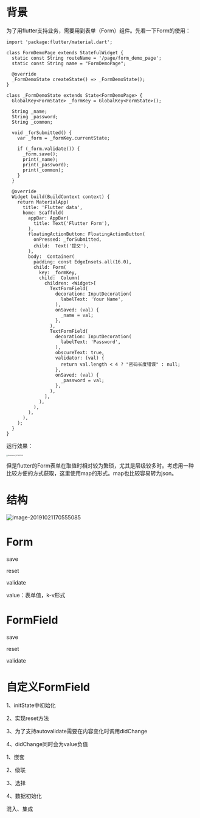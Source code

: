 # 背景

为了用flutter支持业务，需要用到表单（Form）组件。先看一下Form的使用：

```
import 'package:flutter/material.dart';

class FormDemoPage extends StatefulWidget {
  static const String routeName = '/page/form_demo_page';
  static const String name = "FormDemoPage";

  @override
  _FormDemoState createState() => _FormDemoState();
}

class _FormDemoState extends State<FormDemoPage> {
  GlobalKey<FormState> _formKey = GlobalKey<FormState>();

  String _name;
  String _password;
  String _common;

  void _forSubmitted() {
    var _form = _formKey.currentState;

    if (_form.validate()) {
      _form.save();
      print(_name);
      print(_password);
      print(_common);
    }
  }

  @override
  Widget build(BuildContext context) {
    return MaterialApp(
      title: 'Flutter data',
      home: Scaffold(
        appBar: AppBar(
          title: Text('Flutter Form'),
        ),
        floatingActionButton: FloatingActionButton(
          onPressed: _forSubmitted,
          child:  Text('提交'),
        ),
        body:  Container(
          padding: const EdgeInsets.all(16.0),
          child: Form(
            key: _formKey,
            child:  Column(
              children: <Widget>[
                TextFormField(
                  decoration: InputDecoration(
                    labelText: 'Your Name',
                  ),
                  onSaved: (val) {
                    _name = val;
                  },
                ),
                TextFormField(
                  decoration: InputDecoration(
                    labelText: 'Password',
                  ),
                  obscureText: true,
                  validator: (val) {
                    return val.length < 4 ? "密码长度错误" : null;
                  },
                  onSaved: (val) {
                    _password = val;
                  },
                ),
              ],
            ),
          ),
        ),
      ),
    );
  }
}
```

运行效果：

<img src="/Users/gulliver/work/borg_technology/img/Screenshot_1571647892.png" alt="Screenshot_1571647892" style="zoom: 25%;" />

但是flutter的Form表单在取值时相对较为繁琐，尤其是层级较多时。考虑用一种比较方便的方式获取，这里使用map的形式。map也比较容易转为json。

# 结构

![image-20191021170555085](/Users/gulliver/work/borg_technology/img/image-20191021170555085.png)

# Form

save

reset

validate

value：表单值，k-v形式



# FormField

save

reset

validate



# 自定义FormField

1、initState中初始化

2、实现reset方法

3、为了支持autovalidate需要在内容变化时调用didChange

4、didChange同时会为value负值





1、嵌套

2、级联

3、选择

4、数据初始化

混入、集成